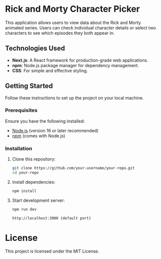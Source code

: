 # Rick and Morty Character Picker

This application allows users to view data about the Rick and Morty animated series. Users can check individual character details or select two characters to see which episodes they both appear in.

## Technologies Used

- **Next.js**: A React framework for production-grade web applications.
- **npm**: Node.js package manager for dependency management.
- **CSS**: For simple and effective styling.

## Getting Started

Follow these instructions to set up the project on your local machine.

### Prerequisites

Ensure you have the following installed:

- [Node.js](https://nodejs.org/) (version 16 or later recommended)
- [npm](https://www.npmjs.com/) (comes with Node.js)

### Installation

1. Clone this repository:

   ```bash
   git clone https://github.com/your-username/your-repo.git
   cd your-repo

   ```

2. Install dependencies:
   ```bash
   npm install
   ```
3. Start development server:

   ```bash
   npm run dev

   http://localhost:3000 (default port)
   ```

# License

This project is licensed under the MIT License.
